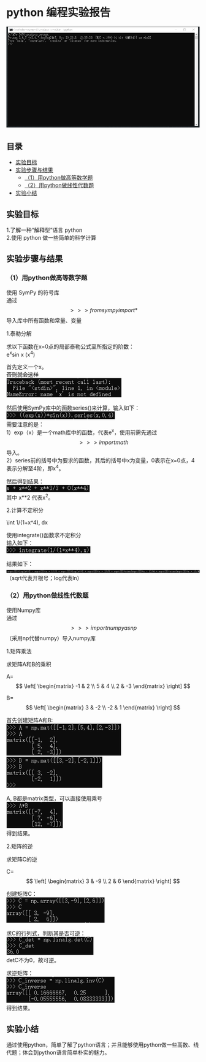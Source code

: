 # python 编程实验报告

![](images/lab10/01.png)<br/>

## 目录

- [实验目标](#实验目标)<br/>
- [实验步骤与结果](#实验步骤与结果)<br/>
    - [（1）用python做高等数学题](#（1）用python做高等数学题)<br/>
    - [（2）用python做线性代数题](#（2）用python做线性代数题)<br/>
- [实验小结](#实验小结)<br/>

## 实验目标

1.了解一种“解释型”语言 python<br/>
2.使用 python 做一些简单的科学计算<br/>

## 实验步骤与结果

### （1）用python做高等数学题

使用 SymPy 的符号库<br/>
通过$$>>>from sympy import *$$导入库中所有函数和常量、变量

1.泰勒分解<br/>

求以下函数在x=0点的局部泰勒公式至所指定的阶数：<br/>
e<sup>x</sup>sin x   (x<sup>4</sup>)

首先定义一个x。<br/>
~~否则就会这样~~<br/>
![](images/lab10/error1.png)<br/>

然后使用SymPy库中的函数series()来计算，输入如下：<br/>
![](images/lab10/input1.png)<br/>
需要注意的是：<br/>
1）exp（x）是一个math库中的函数，代表e<sup>x</sup>，使用前需先通过    $$>>> import math$$ 导入。<br/>
2）series前的括号中为要求的函数，其后的括号中x为变量，0表示在x=0点，4表示分解至4阶，即x<sup>4</sup>。<br/>

然后得到结果：<br/>
![](images/lab10/answer1.png)<br/>
其中 x**2 代表x<sup>2</sup>。<br/>

2.计算不定积分<br/>

\int 1/(1+x^4), dx

使用integrate()函数求不定积分<br/>
输入如下：<br/>
![](images/lab10/input2.png)<br/>

结果如下：<br/>
![](images/lab10/answer2.png)<br/>
（sqrt代表开根号；log代表ln）<br/>

### （2）用python做线性代数题

使用Numpy库<br/>
通过$$>>> import numpy as np$$（采用np代替numpy）导入numpy库<br/>

1.矩阵乘法<br/>

求矩阵A和B的乘积<br/>

A=<br/>
$$
  \left[
  \begin{matrix}
   -1 & 2 \\
   5 & 4 \\
   2 & -3
  \end{matrix}
  \right]
$$

B=<br/>
$$
  \left[
  \begin{matrix}
   3 & -2 \\
   -2 & 1
  \end{matrix}
  \right]
$$

首先创建矩阵A和B:<br/>
![](images/lab10/inputA.png)<br/>
![](images/lab10/inputB.png)<br/>

A, B都是matrix类型，可以直接使用乘号<br/>
![](images/lab10/answer3.png)<br/>
得到结果。<br/>

2.矩阵的逆<br/>

求矩阵C的逆<br/>

C=<br/>
$$
  \left[
  \begin{matrix}
   3 & -9 \\
   2 & 6
  \end{matrix}
  \right]
$$

创建矩阵C：<br/>
![](images/lab10/C1.png)<br/>

求C的行列式，判断其是否可逆：<br/>
![](images/lab10/C2.png)<br/>
detC不为0，故可逆。<br/>

求逆矩阵：<br/>
![](images/lab10/C3.png)<br/>
得到结果。<br/>

## 实验小结

通过使用python，简单了解了python语言；并且能够使用python做一些高数、线代题；体会到python语言简单朴实的魅力。
